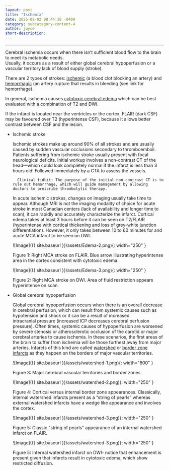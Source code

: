 ```yaml
---
layout: post
title: "Ischemia"
date: 2025-08-02 08:44:38 -0400
category: subcategory-content-4
author: joyce
short-description: 
---
```


-----
Cerebral ischemia occurs when there isn’t sufficient blood flow to the brain to meet its metabolic needs.  
Usually, it occurs as a result of either global cerebral hypoperfusion or a vascular territory lack of blood supply (stroke).

There are 2 types of strokes: <u>ischemic</u> (a blood clot blocking an artery) and <u>hemorrhagic</u> (an artery rupture that results in bleeding (see link for hemorrhage).


In general, ischemia causes <a href="{{ site.baseurl }}/subcategory-content-4/first-content-post">cytotoxic cerebral edema</a> which can be best evaluated with a combination of T2 and DWI. 

If the infarct is located near the ventricles or the cortex, FLAIR (dark CSF) may be favoured over T2 (hyperintense CSF), because it allows better contrast between CSF and the lesion. 

- Ischemic stroke
  

  Ischemic strokes make up around 90% of all strokes and are usually caused by sudden vascular occlusions secondary to thromboemboli.
  Patients suffering from ischemic stroke usually present with focal neurological deficits.
  Initial workup involves a non-contrast CT of the head—which could look completely normal if the infarct is less than 3 hours old! Followed immediately by a CTA to assess the vessels.
  

        Clinical tidbit: The purpose of the initial non-contrast CT is to rule out hemorrhage, which will guide management by allowing doctors to prescribe thrombolytic therapy.


  In acute ischemic strokes, changes on imaging usually take time to appear.
  Although MRI is not the imaging modality of choice for acute stroke in most Canadian centers (lack of availability and longer time to scan), it can rapidly and accurately characterize the infarct.
  Cortical edema takes at least 3 hours before it can be seen on T2/FLAIR (hyperintense with cortical thickening and loss of grey-white junction differentiation).
  However, it only takes between 10 to 60 minutes for and acute MCA infarct to be seen on DWI.

  ![Image]({{ site.baseurl }}/assets/Edema-2.png){: width="250" }

  Figure 1: Right MCA stroke on FLAIR. Blue arrow illustrating hyperintense area in the cortex consistent with cytotoxic edema.

  ![Image]({{ site.baseurl }}/assets/Edema-3.png){: width="250" }

  Figure 2: Right MCA stroke on DWI. Area of fluid restriction appears hyperintense on scan.

- Global cerebral hypoperfusion

  
  Global cerebral hypoperfusion occurs when there is an overall decrease in cerebral perfusion, which can result from systemic causes such as hypotension and shock or it can be a result of increased      
  intracranial pressure (increased ICP decreases cerebral perfusion pressure).
  Often times, systemic causes of hypoperfusion are worsened by severe stenosis or atherosclerotic occlusion of the carotid or major cerebral arteries to cause ischemia.
  In these scenarios, the first areas of the brain to suffer from ischemia will be those furthest away from major arteries.
  Infarcts of this kind are called <u>watershed</u> or <u>border zone infarcts</u> as they happen on the borders of major vascular territories.

  ![Image]({{ site.baseurl }}/assets/watershed-1.png){: width="800" }
  
  Figure 3: Major cerebral vascular territories and border zones.
  
  ![Image]({{ site.baseurl }}/assets/watershed-2.png){: width="250" }

  Figure 4: Cortical versus internal border zone appearances. Classically, internal watershed infarcts present as a “string of pearls” whereas external watershed infarcts have a wedge like appearance and      involves the cortex. 
  
  ![Image]({{ site.baseurl }}/assets/watershed-3.png){: width="250" }

  Figure 5: Classic "string of pearls" appearance of an internal watershed infarct on FLAIR.

  ![Image]({{ site.baseurl }}/assets/watershed-3.png){: width="250" }

  Figure 5: Internal watershed infarct on DWI- notice that enhancement is present given that infarcts result in cytotoxic edema, which show restricted diffusion.


  
